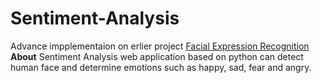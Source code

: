 # Sentiment-Analysis<br>
Advance impplementaion on erlier project <a href = "https://github.com/EliteArrow/Facial-Expression-Recognition"> Facial Expression Recognition </a><br>
<b>About</b>
Sentiment Analysis web application based on python can detect human face and determine emotions such as happy, sad, fear and angry.
